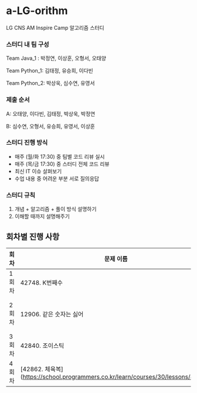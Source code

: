 # a-LG-orithm
LG CNS AM Inspire Camp 알고리즘 스터디

### 스터디 내 팀 구성
Team Java_1 : 박정연, 이상훈, 오형서, 오태양

Team Python_1: 김태정, 유승희, 이다빈

Team Python_2: 박상욱, 심수연, 유영서

### 제출 순서
A: 오태양, 이다빈, 김태정, 박상욱, 박정연

B: 심수연, 오형서, 유승희, 유영서, 이상훈

### 스터디 진행 방식
* 매주 (월/화 17:30) 중 팀별 코드 리뷰 실시
* 매주 (목/금 17:30) 중 스터디 전체 코드 리뷰
* 최신 IT 이슈 살펴보기
* 수업 내용 중 어려운 부분 서로 질의응답

### 스터디 규칙
1. 개념 + 알고리즘 + 풀이 방식 설명하기
2. 이해할 때까지 설명해주기

## 회차별 진행 사항
 회차  | 문제 이름            | 문제 이름       | 문제 이름             | 문제 이름       | 문제 이름         |
|-----|------------------|-------------|-------------------|-------------|---------------| 
| 1회차 | 42748. K번째수      | 42840. 모의고사 | 43165. 타겟 넘버      |             |               |
| 2회차 | 12906. 같은 숫자는 싫어 | 42885. 구명보트 | 42576. 완주하지 못한 선수 |             |               |
| 3회차 | 42840. 조이스틱      | 42842. 카펫   | 42626. 더 맵게       | 42586. 기능개발 | 42746. 가장 큰 수 |
| 4회차 | [42862. 체육복] (https://school.programmers.co.kr/learn/courses/30/lessons/42862)      | 42842. 카펫   | 42626. 더 맵게       | 42586. 기능개발 | 42746. 가장 큰 수 |
